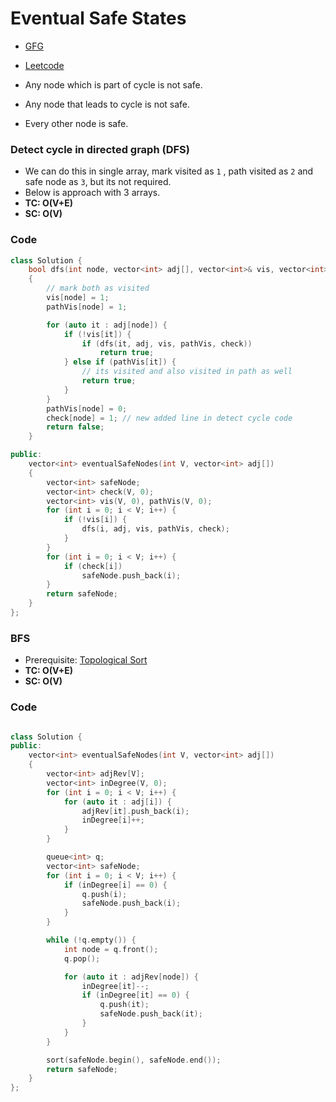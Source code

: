 # Eventual Safe States

-   [GFG](https://practice.geeksforgeeks.org/problems/eventual-safe-states/1)
-   [Leetcode](https://leetcode.com/problems/find-eventual-safe-states/)

-   Any node which is part of cycle is not safe.
-   Any node that leads to cycle is not safe.
-   Every other node is safe.

### Detect cycle in directed graph (DFS)

-   We can do this in single array, mark visited as `1` , path visited as `2` and safe node as `3`, but its not required.
-   Below is approach with 3 arrays.
-   **TC: O(V+E)**
-   **SC: O(V)**

### Code

```cpp
class Solution {
    bool dfs(int node, vector<int> adj[], vector<int>& vis, vector<int>& pathVis, vector<int>& check)
    {
        // mark both as visited
        vis[node] = 1;
        pathVis[node] = 1;

        for (auto it : adj[node]) {
            if (!vis[it]) {
                if (dfs(it, adj, vis, pathVis, check))
                    return true;
            } else if (pathVis[it]) {
                // its visited and also visited in path as well
                return true;
            }
        }
        pathVis[node] = 0;
        check[node] = 1; // new added line in detect cycle code
        return false;
    }

public:
    vector<int> eventualSafeNodes(int V, vector<int> adj[])
    {
        vector<int> safeNode;
        vector<int> check(V, 0);
        vector<int> vis(V, 0), pathVis(V, 0);
        for (int i = 0; i < V; i++) {
            if (!vis[i]) {
                dfs(i, adj, vis, pathVis, check);
            }
        }
        for (int i = 0; i < V; i++) {
            if (check[i])
                safeNode.push_back(i);
        }
        return safeNode;
    }
};
```

### BFS

-   Prerequisite: [Topological Sort](./18_topological_sort.md)
-   **TC: O(V+E)**
-   **SC: O(V)**

### Code

```cpp

class Solution {
public:
    vector<int> eventualSafeNodes(int V, vector<int> adj[])
    {
        vector<int> adjRev[V];
        vector<int> inDegree(V, 0);
        for (int i = 0; i < V; i++) {
            for (auto it : adj[i]) {
                adjRev[it].push_back(i);
                inDegree[i]++;
            }
        }

        queue<int> q;
        vector<int> safeNode;
        for (int i = 0; i < V; i++) {
            if (inDegree[i] == 0) {
                q.push(i);
                safeNode.push_back(i);
            }
        }

        while (!q.empty()) {
            int node = q.front();
            q.pop();

            for (auto it : adjRev[node]) {
                inDegree[it]--;
                if (inDegree[it] == 0) {
                    q.push(it);
                    safeNode.push_back(it);
                }
            }
        }

        sort(safeNode.begin(), safeNode.end());
        return safeNode;
    }
};
```
